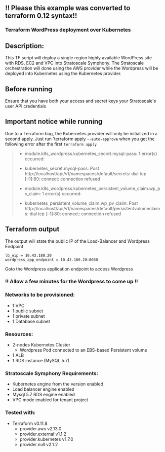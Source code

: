 ## !! Please this example was converted to terraform 0.12 syntax!!

### Terraform WordPress deployment over Kubernetes

## Description:
This TF script will deploy a single region highly available WordPress site with RDS, EC2 and VPC into Stratoscale Symphony. 
The Stratoscale orchestration will done using the AWS provider while the Wordpress will be deployed into Kubernetes using the Kubernetes provider.

## Before running
Ensure that you have both your access and secret keys your Stratoscale's user API credentials

## Important notice while running
Due to a Terraform bug, the Kubernetes provider will only be initialized in a second apply.
Just run 'terraform apply `--auto-approve` when you get the following error after the first `terraform apply`

>* module.k8s_wordpress.kubernetes_secret.mysql-pass: 1 error(s) occurred:
>
>* kubernetes_secret.mysql-pass: Post http://localhost/api/v1/namespaces/default/secrets: dial tcp [::1]:80: connect: connection refused
>* module.k8s_wordpress.kubernetes_persistent_volume_claim.wp_pv_claim: 1 error(s) occurred:
>
>* kubernetes_persistent_volume_claim.wp_pv_claim: Post http://localhost/api/v1/namespaces/default/persistentvolumeclaims: dial tcp [::1]:80: connect: connection refused

## Terraform output
The output will state the public IP of the Load-Balancer and Wordpress Endpoint

    lb_eip = 10.43.180.20
    wordpress_app_endpoint = 10.43.180.20:8080
Goto the Wordpress application endpoint to access Wordpress

### !! Allow a few minutes for the Wordpress to come up !!

### Networks to be provisioned:
- 1 VPC 
- 1 public subnet 
- 1 private subnet 
- 1 Database subnet

### Resources:
- 2-nodes Kubernetes Cluster
  - Wordpress Pod connected to an EBS-based Persistent volume
- 1 ALB
- 1 RDS instance (MySQL 5.7)

### Stratoscale Symphony Requirements:
- Kubernetes engine from the version enabled 
- Load balancer engine enabled 
- Mysql 5.7 RDS engine enabled 
- VPC mode enabled for tenant project

### Tested with: 
+ Terraform v0.11.8
    + provider.aws v2.13.0
    + provider.external v1.1.2
    + provider.kubernetes v1.7.0
    + provider.null v2.1.2

